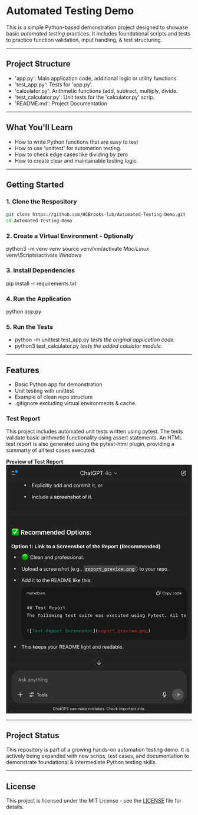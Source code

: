 # Automated Testing Demo

This is a simple Python-based demonstration project designed to showase basic *automated testing* practices. It includes foundational scripts and tests to practice function validation, input handling, & test structuring. 

---

## Project Structure
 - 'app.py': Main application code, additional logic or utility functions.
 - 'test_app.py': Tests for 'app.py'. 
 - 'calculator.py': Arithmetic functions (add, subtract, multiply, divide. 
 - 'test_calculator.py': Unit tests for the 'calculator.py' scrip.
 - 'README.md': Project Documentation

---

## What You'll Learn
- How to write Python functions that are easy to test
- How to use 'unittest' for automation testing.
- How to check edge cases like dividing by zero
- How to create clear and maintainable testing logic. 

---

## Getting Started

### 1. Clone the Respository

```bash
git clone https://github.com/HCBrooks-lab/Automated-Testing-Demo.git
cd Automated-Testing-Demo
```
### 2. Create a Virtual Environment - Optionally

python3 -m venv venv
source venv/vin/activate *Mac/Linux*
venv\Scripts\activate  *Windows*

### 3. Install Dependencies

pip install -r requirements.txt

### 4. Run the Application

python app.py

### 5. Run the Tests

- python -m unittest test_app.py *tests the original application code.*
- python3 test_calculator.py *tests the added calulator module.*

---

## Features

- Basic Python app for demonstration
- Unit testing with unittest
- Example of clean repo structure
- .gitignore excluding virtual environments & cache.

### Test Report

This project includes automated unit tests written using pytest. The tests validate basic arithmetic functionality using assert statements. An HTML test report is also generated using the pytest-html plugin, providing a summarty of all test cases executed. 

**Preview of Test Report**
![Test Report Screenshot](report.png)

---

## Project Status

This repository is part of a growing hands-on automation testing demo. It is actively being expanded with new scrips, test cases, and documentation to demonstrate foundational & intermediate Python testing skills. 

---

## License

This project is licensed under the MIT License - see the [LICENSE](LICENSE) file for details. 
